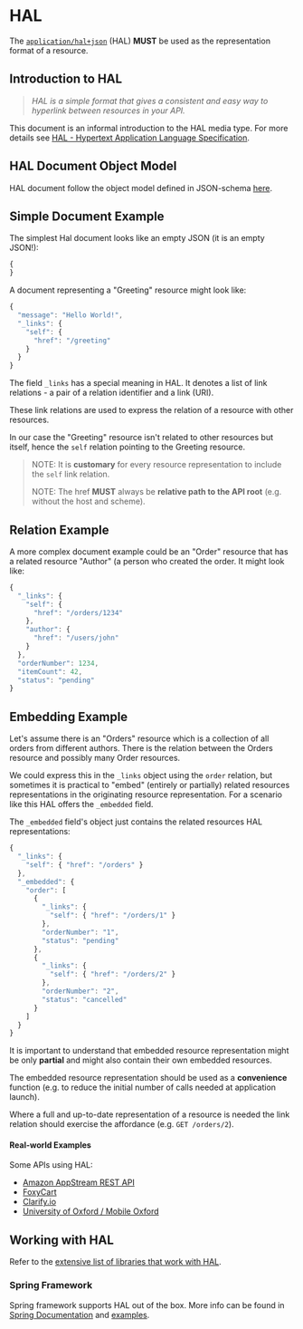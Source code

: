# HAL

The [`application/hal+json`](http://stateless.co/hal_specification.html) \(HAL\) **MUST** be used as the representation format of a resource.

## Introduction to HAL

> _HAL is a simple format that gives a consistent and easy way to hyperlink between resources in your API._

This document is an informal introduction to the HAL media type. For more details see [HAL - Hypertext Application Language Specification](http://stateless.co/hal_specification.html).

## HAL Document Object Model

HAL document follow the object model defined in JSON-schema [here](https://supermodel.io/adidas/api/HAL).

## Simple Document Example

The simplest Hal document looks like an empty JSON \(it is an empty JSON!\):

```javascript
{
}
```

A document representing a "Greeting" resource might look like:

```javascript
{
  "message": "Hello World!",
  "_links": {
    "self": {
      "href": "/greeting"
    }
  }
}
```

The field `_links` has a special meaning in HAL. It denotes a list of link relations - a pair of a relation identifier and a link \(URI\).

These link relations are used to express the relation of a resource with other resources.

In our case the "Greeting" resource isn't related to other resources but itself, hence the `self` relation pointing to the Greeting resource.

> NOTE: It is **customary** for every resource representation to include the `self` link relation.
>
> NOTE: The href **MUST** always be **relative path to the API root** \(e.g. without the host and scheme\).

## Relation Example

A more complex document example could be an "Order" resource that has a related resource "Author" \(a person who created the order. It might look like:

```javascript
{
  "_links": {
    "self": {
      "href": "/orders/1234"
    },
    "author": {
      "href": "/users/john"
    }
  },
  "orderNumber": 1234,
  "itemCount": 42,
  "status": "pending"
}
```

## Embedding Example

Let's assume there is an "Orders" resource which is a collection of all orders from different authors. There is the relation between the Orders resource and possibly many Order resources.

We could express this in the `_links` object using the `order` relation, but sometimes it is practical to "embed" \(entirely or partially\) related resources representations in the originating resource representation. For a scenario like this HAL offers the `_embedded` field.

The `_embedded` field's object just contains the related resources HAL representations:

```javascript
{
  "_links": {
    "self": { "href": "/orders" }
  },
  "_embedded": {
    "order": [
      {
        "_links": {
          "self": { "href": "/orders/1" }
        },
        "orderNumber": "1",
        "status": "pending"
      },
      {
        "_links": {
          "self": { "href": "/orders/2" }
        },
        "orderNumber": "2",
        "status": "cancelled"
      }      
    ]
  }
}
```

It is important to understand that embedded resource representation might be only **partial** and might also contain their own embedded resources.

The embedded resource representation should be used as a **convenience** function \(e.g. to reduce the initial number of calls needed at application launch\).

Where a full and up-to-date representation of a resource is needed the link relation should exercise the affordance \(e.g. `GET /orders/2`\).

#### Real-world Examples

Some APIs using HAL:

* [Amazon AppStream REST API](http://docs.aws.amazon.com/appstream/latest/developerguide/appstream-api-rest.html)
* [FoxyCart](https://wiki.foxycart.com/v/2.0/start)
* [Clarify.io](http://docs.clarify.io/overview/)
* [University of Oxford / Mobile Oxford](http://api.m.ox.ac.uk/browser/#/)

## Working with HAL

Refer to the [extensive list of libraries that work with HAL](https://github.com/mikekelly/hal_specification/wiki/Libraries).

### Spring Framework

Spring framework supports HAL out of the box. More info can be found in [Spring Documentation](https://spring.io/guides/gs/rest-hateoas/) and [examples](https://github.com/spring-guides/gs-rest-hateoas).

